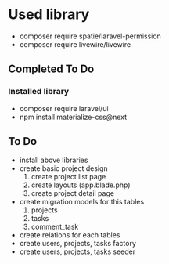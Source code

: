 # Used library
* composer require spatie/laravel-permission
* composer require livewire/livewire

## Completed To Do
### Installed library
* composer require laravel/ui
* npm install materialize-css@next

## To Do

* install above libraries
* create basic project design
  1. create project list page
  2. create layouts (app.blade.php)
  3. create project detail page
* create migration models for this tables
  1. projects
  2. tasks
  3. comment_task
* create relations for each tables  
* create users, projects, tasks factory
* create users, projects, tasks seeder
